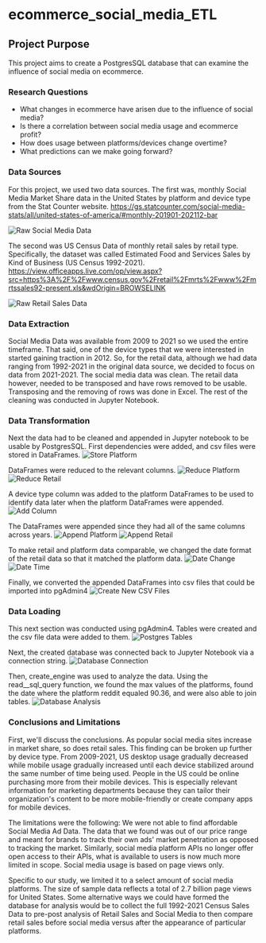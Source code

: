 # ecommerce_social_media_ETL

## Project Purpose

This project aims to create a PostgresSQL database that can examine the influence of social media 
on ecommerce.

### Research Questions
* What changes in ecommerce have arisen due to the influence of social media?
* Is there a correlation between social media usage and ecommerce profit?
* How does usage between platforms/devices change overtime?
* What predictions can we make going forward?

### Data Sources
For this project, we used two data sources. The first was, monthly Social Media Market Share data in the United States by platform and device type from the Stat Counter website.
https://gs.statcounter.com/social-media-stats/all/united-states-of-america/#monthly-201901-202112-bar

<img src="/images/social_media_raw.png" alt="Raw Social Media Data"/>

The second was US Census Data of monthly retail sales by retail type. Specifically, the dataset was called Estimated Food and Services Sales by Kind of Business (US Census 1992-2021).
https://view.officeapps.live.com/op/view.aspx?src=https%3A%2F%2Fwww.census.gov%2Fretail%2Fmrts%2Fwww%2Fmrtssales92-present.xls&wdOrigin=BROWSELINK

<img src="/images/retail_raw.png" alt="Raw Retail Sales Data"/>


### Data Extraction
Social Media Data was available from 2009 to 2021 so we used the entire timeframe. That said, one of the device types that we were interested in started gaining traction in 2012. So, for the retail data, although we had data ranging from 1992-2021 in the original data source, we decided to focus on data from 2021-2021. The social media data was clean. The retail data however, needed to be transposed and have rows removed to be usable. Transposing and the removing of rows was done in Excel. The rest of the cleaning was conducted in Jupyter Notebook.

### Data Transformation
Next the data had to be cleaned and appended in Jupyter notebook to be usable by PostgresSQL. First dependencies were added, and csv files were stored in DataFrames. 
<img src="/images/store_platform.png" alt="Store Platform"/>

DataFrames were reduced to the relevant columns. 
<img src="/images/reduce_df.png" alt="Reduce Platform"/>
<img src="/images/reduce_retail.png" alt="Reduce Retail"/>

A device type column was added to the platform DataFrames to be used to identify data later when the platform DataFrames were appended. 
<img src="/images/add_column.png" alt="Add Column"/>

The DataFrames were appended since they had all of the same columns across years. 
<img src="/images/append_platform.png" alt="Append Platform"/>
<img src="/images/append_retail.png" alt="Append Retail"/>

To make retail and platform data comparable, we changed the date format of the retail data so that it matched the platform data.
<img src="/images/date_change.png" alt="Date Change"/>
<img src="/images/datetime.png" alt="Date Time"/> 

Finally, we converted the appended DataFrames into csv files that could be imported into pgAdmin4
<img src="/images/new_csv.png" alt="Create New CSV Files"/>

### Data Loading
This next section was conducted using pgAdmin4. Tables were created and the csv file data were added to them. 
<img src="/images/postgres_tables.PNG" alt="Postgres Tables"/>

Next, the created database was connected back to Jupyter Notebook via a connection string. 
<img src="/images/database_connection.PNG" alt="Database Connection"/>

Then, create_engine was used to analyze the data. Using the read__sql_query function, we found the max values of the platforms, found the date where the platform reddit equaled 90.36, and were also able to join tables.
<img src="/images/database_analysis.PNG" alt="Database Analysis"/>


### Conclusions and Limitations
First, we'll discuss the conclusions. As popular social media sites increase in market share, so does retail sales. This finding can be broken up further by device type. From 2009-2021, US desktop usage gradually decreased while mobile usage gradually increased until each device stabilized around the same number of time being used. People in the US could be online purchasing more from their mobile devices. This is especially relevant information for marketing departments because they can tailor their organization's content to be more mobile-friendly or create company apps for mobile devices. 

The limitations were the following:
We were not able to find affordable Social Media Ad Data. The data that we found was out of our price range and meant for brands to track their own ads' market penetration as opposed to tracking the market. Similarly, social media platform APIs no longer offer open access to their APIs, what is available to users is now much more limited in scope. Social media usage is based on page views only. 

Specific to our study, we limited it to a select amount of social media platforms. The size of sample data reflects a total of 2.7 billion page views for United States. Some alternative ways we could have formed the database for analysis would be to collect the full 1992-2021 Census Sales Data to pre-post analysis of Retail Sales and Social Media to then compare retail sales before social media versus after the appearance of particular platforms.




